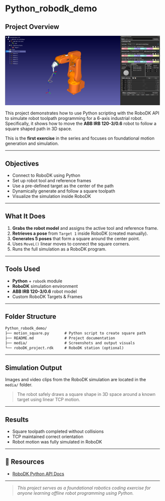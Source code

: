 # Python\_robodk\_demo

## Project Overview
![Square Motion](images/square_motion.png)

This project demonstrates how to use Python scripting with the RoboDK API to simulate robot toolpath programming for a 6-axis industrial robot. Specifically, it shows how to move the **ABB IRB 120-3/0.6** robot to follow a square shaped path in 3D space.

This is the **first exercise** in the series and focuses on foundational motion generation and simulation.

---

## Objectives

* Connect to RoboDK using Python
* Set up robot tool and reference frames
* Use a pre-defined target as the center of the path
* Dynamically generate and follow a square toolpath
* Visualize the simulation inside RoboDK

---

## What It Does

1. **Grabs the robot model** and assigns the active tool and reference frame.
2. **Retrieves a pose** from `Target 1` inside RoboDK (created manually).
3. **Generates 5 poses** that form a square around the center point.
4. Uses `MoveL()` linear moves to connect the square corners.
5. Runs the full simulation as a RoboDK program.

---

## Tools Used

* **Python** + `robodk` module
* **RoboDK** simulation environment
* **ABB IRB 120-3/0.6** robot model
* Custom RoboDK Targets & Frames

---

## Folder Structure

```
Python_robodk_demo/
├── motion_square.py       # Python script to create square path
├── README.md              # Project documentation
├── media/                 # Screenshots and output visuals
└── roboDK_project.rdk     # RoboDK station (optional)
```

---

## Simulation Output

Images and video clips from the RoboDK simulation are located in the `media/` folder.

> The robot safely draws a square shape in 3D space around a known target using linear TCP motion.

---

## Results

* Square toolpath completed without collisions
* TCP maintained correct orientation
* Robot motion was fully simulated in RoboDK


---

## 🔗 Resources

* [RoboDK Python API Docs](https://robodk.com/doc/en/PythonAPI/index.html)

---

> *This project serves as a foundational robotics coding exercise for anyone learning offline robot programming using Python.*
